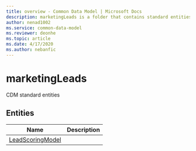 ```yaml
---
title: overview - Common Data Model | Microsoft Docs
description: marketingLeads is a folder that contains standard entities related to the Common Data Model.
author: nenad1002
ms.service: common-data-model
ms.reviewer: deonhe
ms.topic: article
ms.date: 4/17/2020
ms.author: nebanfic
---
```


# marketingLeads

CDM standard entities  

## Entities

|Name|Description|
|---|---|
|[LeadScoringModel](LeadScoringModel.md)||
